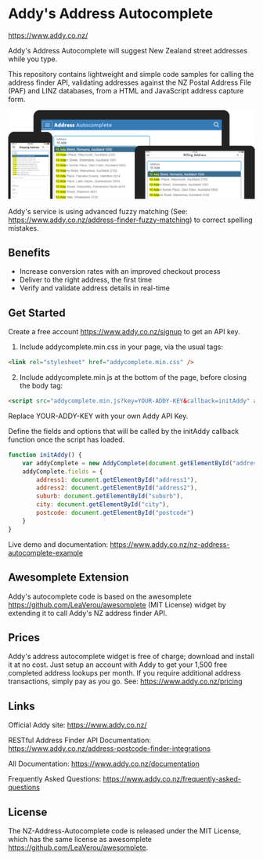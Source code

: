 # Addy's Address Autocomplete

https://www.addy.co.nz/

Addy's Address Autocomplete will suggest New Zealand street addresses while you type.  

This repository contains lightweight and simple code samples for calling the address finder API, validating addresses against the 
NZ Postal Address File (PAF) and LINZ databases, from a HTML and JavaScript address capture form.

![Addy Address Autocomplete](https://github.com/addynz/NZ-Address-Autocomplete/blob/master/MobileDevices.png)

Addy's service is using advanced fuzzy matching (See: https://www.addy.co.nz/address-finder-fuzzy-matching) to correct spelling mistakes.

## Benefits

- Increase conversion rates with an improved checkout process 
- Deliver to the right address, the first time
- Verify and validate address details in real-time

## Get Started

Create a free account <https://www.addy.co.nz/signup> to get an API key.

1) Include addycomplete.min.css in your page, via the usual tags:

```html
<link rel="stylesheet" href="addycomplete.min.css" />
```

2) Include addycomplete.min.js at the bottom of the page, before closing the body tag:

```html
<script src="addycomplete.min.js?key=YOUR-ADDY-KEY&callback=initAddy" async defer></script>
```
Replace YOUR-ADDY-KEY with your own Addy API Key. 

Define the fields and options that will be called by the initAddy callback function once the script has loaded.

```javascript
function initAddy() {
    var addyComplete = new AddyComplete(document.getElementById("address1"));
    addyComplete.fields = {
        address1: document.getElementById("address1"),
        address2: document.getElementById("address2"),
        suburb: document.getElementById("suburb"),
        city: document.getElementById("city"),
        postcode: document.getElementById("postcode")
    }
}
```

Live demo and documentation: <https://www.addy.co.nz/nz-address-autocomplete-example>

## Awesomplete Extension

Addy's autocomplete code is based on the awesomplete <https://github.com/LeaVerou/awesomplete> (MIT License) 
widget by extending it to call Addy's NZ address finder API.

## Prices
Addy's address autocomplete widget is free of charge; download and install it at no cost.  Just setup an account with Addy to get your 1,500 free completed address lookups per month.  If you require additional address transactions, simply pay as you go. See: https://www.addy.co.nz/pricing

## Links

Official Addy site: <https://www.addy.co.nz/>

RESTful Address Finder API Documentation: <https://www.addy.co.nz/address-postcode-finder-integrations>

All Documentation: <https://www.addy.co.nz/documentation>

Frequently Asked Questions: <https://www.addy.co.nz/frequently-asked-questions>

## License

The NZ-Address-Autocomplete code is released under the MIT License, 
which has the same license as awesomplete <https://github.com/LeaVerou/awesomplete>.
